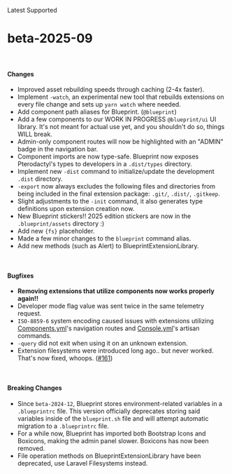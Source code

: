 <span class="badge bg-success-subtle border border-success-subtle text-success-emphasis rounded-pill"><i class="bi bi-check-lg"></i> Latest</span>
<span class="badge bg-primary-subtle border border-primary-subtle text-primary-emphasis rounded-pill"><i class="bi bi-hash"></i> Supported</span>

# beta-2025-09

<br/>

#### Changes
- Improved asset rebuilding speeds through caching (2-4x faster).
- Implement `-watch`, an experimental new tool that rebuilds extensions on every file change and sets up `yarn watch` where needed.
- Add component path aliases for Blueprint. (`@blueprint`)
- Add a few components to our WORK IN PROGRESS `@blueprint/ui` UI library. It's not meant for actual use yet, and you shouldn't do so, things WILL break.
- Admin-only component routes will now be highlighted with an "ADMIN" badge in the navigation bar.
- Component imports are now type-safe. Blueprint now exposes Pterodactyl's types to developers in a `.dist/types` directory.
- Implement new `-dist` command to initialize/update the development `.dist` directory.
- `-export` now always excludes the following files and directories from being included in the final extension package: `.git/`, `.dist/`, `.gitkeep`.
- Slight adjustments to the `-init` command, it also generates type definitions upon extension creation now.
- New Blueprint stickers!! 2025 edition stickers are now in the `.blueprint/assets` directory :)
- Add new `{fs}` placeholder.
- Made a few minor changes to the `blueprint` command alias.
- Add new methods (such as Alert) to BlueprintExtensionLibrary.

<br/>

#### Bugfixes
- **Removing extensions that utilize components now works properly again!!**
- Developer mode flag value was sent twice in the same telemetry request.
- `ISO-8859-6` system encoding caused issues with extensions utilizing [Components.yml](?page=documentation/componentsyml)'s navigation routes and [Console.yml](?page=documentation/consoleyml)'s artisan commands.
- `-query` did not exit when using it on an unknown extension.
- Extension filesystems were introduced long ago.. but never worked. That's now fixed, whoops. ([#161](https://github.com/BlueprintFramework/framework/issues/161))

<br/>

#### Breaking Changes
- Since `beta-2024-12`, Blueprint stores environment-related variables in a `.blueprintrc` file. This version officially deprecates storing said variables inside of the `blueprint.sh` file and will attempt automatic migration to a `.blueprintrc` file.
- For a while now, Blueprint has imported both Bootstrap Icons and Boxicons, making the admin panel slower. Boxicons has now been removed.
- File operation methods on BlueprintExtensionLibrary have been deprecated, use Laravel Filesystems instead.
